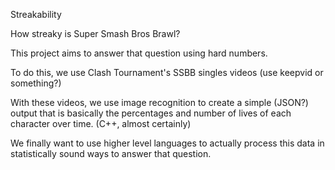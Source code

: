 Streakability

How streaky is Super Smash Bros Brawl?

This project aims to answer that question using hard numbers.

To do this, we use Clash Tournament's SSBB singles videos (use keepvid or something?)

With these videos, we use image recognition to create a simple (JSON?) output that is basically the percentages and number of lives of each character over time. (C++, almost certainly)

We finally want to use higher level languages to actually process this data in statistically sound ways to answer that question.
